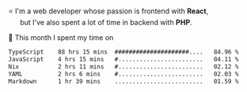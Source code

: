 ⭐ I'm a web developer whose passion is frontend with <b>React</b>,<br/>
&nbsp; &nbsp; &nbsp; but I've also spent a lot of time in backend with <b>PHP</b>.

📅 This month I spent my time on

<!--START_SECTION:waka-->

```txt
TypeScript    88 hrs 15 mins  #####################....   84.96 %
JavaScript    4 hrs 15 mins   #........................   04.11 %
Nix           2 hrs 11 mins   #........................   02.12 %
YAML          2 hrs 6 mins    #........................   02.03 %
Markdown      1 hr 39 mins    .........................   01.59 %
```

<!--END_SECTION:waka-->
